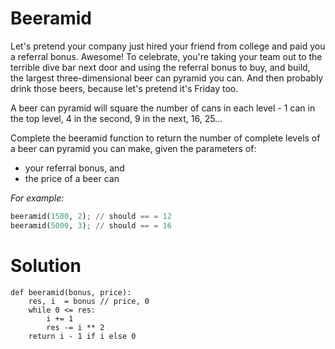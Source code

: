 # Beeramid

Let's pretend your company just hired your friend from college and paid you a referral bonus. Awesome! To celebrate,
you're taking your team out to the terrible dive bar next door and using the referral bonus to buy, and build, the
largest three-dimensional beer can pyramid you can. And then probably drink those beers, because let's pretend it's
Friday too.

A beer can pyramid will square the number of cans in each level - 1 can in the top level, 4 in the second, 9 in the
next, 16, 25...

Complete the beeramid function to return the number of complete levels of a beer can pyramid you can make, given the
parameters of:

* your referral bonus, and
* the price of a beer can

*For example:*

```python
beeramid(1500, 2); // should == = 12
beeramid(5000, 3); // should == = 16
```

# Solution
```
def beeramid(bonus, price):
    res, i  = bonus // price, 0
    while 0 <= res:
        i += 1
        res -= i ** 2
    return i - 1 if i else 0
```
